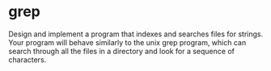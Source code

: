 # grep
Design and implement a program that indexes and searches files for strings. Your program will behave similarly to the unix grep program, which can search through all the files in a directory and look for a sequence of characters.
